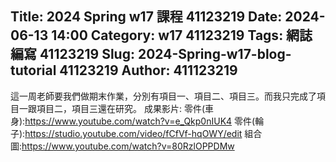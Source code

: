 Title: 2024 Spring w17 課程 41123219
Date: 2024-06-13 14:00
Category: w17 41123219
Tags: 網誌編寫 41123219
Slug: 2024-Spring-w17-blog-tutorial 41123219
Author: 411123219
---

<!-- PELICAN_END_SUMMARY -->
這一周老師要我們做期末作業，分別有項目一、項目二、項目三。而我只完成了項目一跟項目二，項目三還在研究。
成果影片:
零件(車身):https://www.youtube.com/watch?v=e_Qkp0nIUK4
零件(輪子):https://studio.youtube.com/video/fCfVf-hqOWY/edit
組合圖:https://www.youtube.com/watch?v=80RzlOPPDMw
